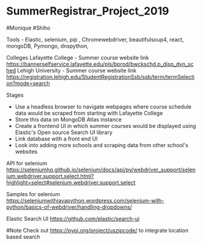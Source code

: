 # SummerRegistrar_Project_2019
#Monique
#Shiho

Tools - Elastic, selenium, pip , Chromewebdriver, beautifulsoup4, react, mongoDB, Pymongo, dnspython, 

Colleges
Lafayette College - Summer course website link https://bannerselfservice.lafayette.edu/pls/bprod/bwckschd.p_disp_dyn_sched
Lehigh University - Summer course website link https://registration.lehigh.edu/StudentRegistrationSsb/ssb/term/termSelection?mode=search




Stages
- Use a headless browser to navigate webpages where course schedule data would be scraped from starting with Lafayette College
- Store this data on MongoDB Atlas instance 
- Create a frontend UI in which summer courses would be displayed using Elastic's Open source Search UI library 
- Link database with a front end UI
- Look into adding more schools and scraping data from other school's websites

API for selenium
https://seleniumhq.github.io/selenium/docs/api/py/webdriver_support/selenium.webdriver.support.select.html?highlight=select#selenium.webdriver.support.select


Samples for selenium
https://seleniumwithjavapython.wordpress.com/selenium-with-python/basics-of-webdriver/handling-dropdowns/


Elastic Search UI
https://github.com/elastic/search-ui


#Note 
Check out https://pypi.org/project/uszipcode/ to integrate location based search 
